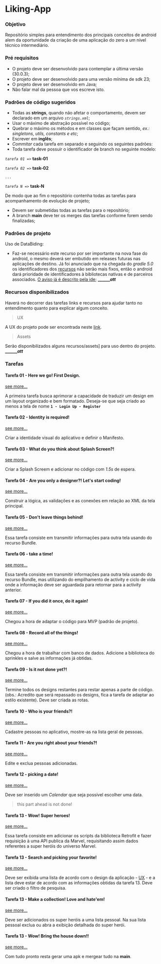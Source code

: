 # Liking-App

### Objetivo

Repositório simples para entendimento dos principais conceitos de android alem da oportunidade da criação de uma aplicação do zero a um nível técnico intermediário. 

### Pré requisitos
- O projeto deve ser desenvolvido para contemplar a última versão (30.0.3);
- O projeto deve ser desenvolvido para uma versão mínima de sdk 23;
- O projeto deve ser desenvolvido em Java;
- Não falar mal da pessoa que vos escreve isto.

### Padrões de código sugeridos

- Todas as **strings**, quando não afetar o comportamento, devem ser declarado em um arquivo _`strings.xml`_;
- Usar o máximo de abstração possível no código;
- Quebrar o máximo os métodos e em classes que façam sentido, _ex.: singletons, utils, constants e etc_;
- Escrever em **inglês**;
- _Commitar_ cada tarefa em separado e seguindo os seguintes padrões:
- Toda tarefa deve possuir o identificador de branch no seguinte modelo:

_`tarefa 01 =>`_ **task-01**

_`tarefa 02 =>`_ **task-02**

_`...`_

_`tarefa N =>`_ **task-N**
  
  De modo que ao fim o repositório contenha todas as tarefas para acompanhamento de evolução de projeto;
  
- Devem ser submetidas todas as tarefas para o repositório;
- A branch **main** deve ter os merges das tarefas conforme forem sendo finalizadas;

### Padrões de projeto

Uso de DataBiding:

- Faz-se necessário este recurso por ser importante na nova fase do android, o mesmo deverá ser embutido em releases futuras nas aplicações de destino. Já foi anunciado que na chegada do _gradle 5.0_ os identificadores dos [recursos](https://developer.android.com/guide/topics/resources/providing-resources?hl=pt-br) não serão mais fixos, então o android dará prioridade de identificadores à bibliotecas nativas e de parceiros associados. [O aviso já é descrito pela ide](); **_____________________att_______________**
  
### <a name="head1234"></a> Recursos disponibilizados 

Haverá no decorrer das tarefas links e recursos para ajudar tanto no entendimento quanto para explicar algum conceito.

> UX

A UX do projeto pode ser encontrada neste [link](https://xd.adobe.com/view/9c944bf5-471b-43f6-b5f5-5236bbfdd896-c9c7/grid).

> Assets

Serão disponibilizados alguns recursos/assets] para uso dentro do projeto. **_____________________att_______________**

### Tarefas ###


#### Tarefa 01 - Here we go! First Design. 

[see more...]()

A primeira tarefa busca aprimorar a capacidade de traduzir um design em um layout organizado e bem formatado. Deseja-se que seja criado ao menos a tela de nome **`1 - Login Up - Register`**


#### Tarefa 02 - Identity is required!
[see more...]()

Criar a identidade visual do aplicativo e definir o Manifesto.


#### Tarefa 03 - What do you think about Splash Screen?!

[see more...]()

Criar a Splash Screem e adicionar no código com _1.5s_ de espera.


#### Tarefa 04 - Are you only a designer?! Let's start coding!

[see more...]()

Construir a lógica, as validações e as conexões em relação ao XML da tela principal.


#### Tarefa 05 - Don't leave things behind!

[see more...]()

Essa tarefa consiste em transmitir informações para outra tela usando do recurso Bundle.


#### Tarefa 06 - take a time!

[see more...]()

Essa tarefa consiste em transmitir informações para outra tela usando do recurso Bundle, mas utilizando do empilhamento de activity e ciclo de vida onde a informação deve ser aguardada para retornar para a activity anterior.


#### Tarefa 07 - If you did it once, do it again!

[see more...]()

Chegou a hora de adaptar o código para MVP (padrão de projeto).


#### Tarefa 08 - Record all of the things!

[see more...]()

Chegou a hora de trabalhar com banco de dados. Adicione a biblioteca do sprinkles e salve as informações já obtidas. 


#### Tarefa 09 - Is it not done yet?!

[see more...]()

Termine todos os designs restantes para restar apenas a parte de código. (obs.: Acredito que será repassado os designs, fica a tarefa de adaptar ao estilo existente). Deve ser criada as rotas. 


#### Tarefa 10 - Who is your friends?!

[see more...]()

Cadastre pessoas no aplicativo, mostre-as na lista geral de pessoas.


#### Tarefa 11 - Are you right about your friends?!

[see more...]()

Edite e exclua pessoas adicionadas.


#### Tarefa 12 - picking a date!

[see more...]()

Deve ser inserido um _Calendar_ que seja possível escolher uma data. 

> this part ahead is not done!


#### Tarefa 13 - Wow! Super heroes!

[see more...]()

Essa tarefa consiste em adicionar os scripts da biblioteca Retrofit e fazer requisição à uma API publica da Marvel, requisitando assim dados referentes a super heróis do universo Marvel.


#### Tarefa 13 - Search and picking your favorite!

[see more...]()

Deve ser exibida uma lista de acordo com o design da aplicação - [UX](#head1234) - e a lista deve estar de acordo com as informações obtidas da tarefa 13. Deve ser criado o filtro de pesquisa. 


#### Tarefa 13 - Make a collection! Love and hate'em!

[see more...]()

Deve ser adicionados os super heróis a uma lista pessoal. Na sua lista pessoal exclua ou abra a exibição detalhada do super herói.


#### Tarefa 13 - Wow! Bring the house down!!

[see more...]()

Com tudo pronto resta gerar uma apk e mergear tudo na **main**.


